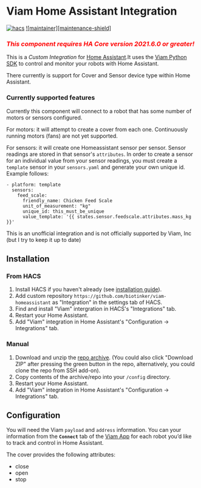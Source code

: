 # Viam Home Assistant Integration

[![hacs][hacsbadge]][hacs]
[![maintainer][maintenance-shield]][maintainer]

### <span style="color:red">_This component requires HA Core version 2021.6.0 or greater!_</span>

This is a _Custom Integration_ for [Home Assistant](https://www.home-assistant.io/).It uses the [Viam Python SDK](python.viam.dev/) to control and monitor your robots with Home Assistant.

There currently is support for Cover and Sensor device type within Home Assistant.

### Currently supported features

Currently this component will connect to a robot that has some number of motors or sensors configured.

For motors: it will attempt to create a cover from each one. Continuously running motors (fans) are not yet supported.

For sensors: it will create one Homeassistant sensor per sensor. Sensor readings are stored in that sensor's `attributes`. In order to create a sensor for an individual value from your sensor readings, you must create a `template` sensor in your `sensors.yaml` and generate your own unique id. Example follows:

```
- platform: template
  sensors:
    feed_scale:
      friendly_name: Chicken Feed Scale
      unit_of_measurement: "kg"
      unique_id: this_must_be_unique
      value_template: '{{ states.sensor.feedscale.attributes.mass_kg }}'
```

This is an unofficial integration and is not officially supported by Viam, Inc (but I try to keep it up to date)

## Installation

### From HACS

1. Install HACS if you haven't already (see [installation guide](https://hacs.netlify.com/docs/installation/manual)).
2. Add custom repository `https://github.com/biotinker/viam-homeassistant` as "Integration" in the settings tab of HACS.
3. Find and install "Viam" intergration in HACS's "Integrations" tab.
4. Restart your Home Assistant.
5. Add "Viam" integration in Home Assistant's "Configuration -> Integrations" tab.

### Manual

1. Download and unzip the [repo archive](https://github.com/biotinker/viam-homeassistant). (You could also click "Download ZIP" after pressing the green button in the repo, alternatively, you could clone the repo from SSH add-on).
2. Copy contents of the archive/repo into your `/config` directory.
3. Restart your Home Assistant.
4. Add "Viam" integration in Home Assistant's "Configuration -> Integrations" tab.

## Configuration

You will need the Viam `payload` and `address` information. You can your information from the **`Connect`** tab of the [Viam App](https://app.viam.com/robots) for each robot you’d like to track and control in Home Assistant. 

The cover provides the following attributes:

- close
- open
- stop

<!---->

[hacs]: https://github.com/custom-components/hacs
[hacsbadge]: https://img.shields.io/badge/HACS-Default-orange.svg
[maintainer]: https://github.com/biotinker
